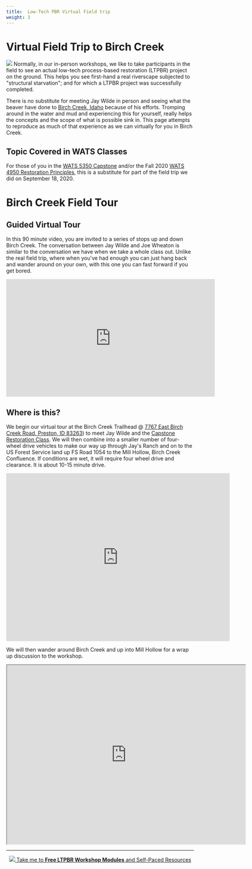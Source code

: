 ```yaml
---
title:  Low-Tech PBR Virtual Field trip
weight: 3
---
```

#  Virtual Field Trip to Birch Creek

<img class="float-right" src="{{ site.baseurl }}/assets/images/people/Wilde_round.png">
Normally, in our in-person workshops, we like to take participants in the field to see an actual low-tech process-based restoration (LTPBR) project on the ground. This helps you see first-hand a real riverscape subjected to "structural starvation"; and for which a LTPBR project was successfully completed. 

There is no substitute for meeting Jay Wilde in person and seeing what the beaver have done to [Birch Creek, Idaho](http://capstone.restoration.usu.edu/Course_Topics/WATS_5350/Low-Tech/Projects/birch/) because of his efforts. Tromping around in the water and mud and experiencing this for yourself, really helps the concepts and the scope of what is possible sink in. This page attempts to reproduce as much of that experience as we can virtually for you in Birch Creek. 

## Topic Covered in WATS Classes
For those of you in the [WATS 5350 Capstone](http://capstone.restoration.usu.edu/Course_Topics/WATS_5350/) and/or the Fall 2020 [WATS 4950 Restoration Principles](https://usu.instructure.com/courses/595865), this is a substitute for part of the field trip we did on September 18, 2020. 

# Birch Creek Field Tour
## Guided Virtual Tour
In this 90 minute video, you are invited to a series of stops up and down Birch Creek. The conversation between Jay Wilde and Joe Wheaton is similar to the conversation we have when we take a whole class out.  Unlike the real field trip, where when you've had enough you can just hang back and wander around on your own, with this one you can fast forward if you get bored.  

<div class="responsive-embed">
<iframe width="560" height="315" src="https://www.youtube.com/embed/WH7lBV9LIbo" frameborder="0" allow="accelerometer; autoplay; clipboard-write; encrypted-media; gyroscope; picture-in-picture" allowfullscreen></iframe>
</div>

## Where is this?
We begin our virtual tour at the Birch Creek Trailhead  @ [7767 East Birch Creek Road, Preston, ID 83263](https://goo.gl/maps/BWc2nGndi6Fs1paZ6)) to meet Jay Wilde and the [Capstone Restoration Class](http://capstone.restoration.usu.edu). We will then combine into a smaller number of four-wheel drive vehicles to make our way up through Jay's Ranch and on to the US Forest Service land up FS Road 1054 to the Mill Hollow, Birch Creek Confluence. If conditions are wet, it will require four wheel drive and clearance. It is about 10-15 minute drive. 

<div class="responsive-embed">
	<iframe src="https://www.google.com/maps/embed?pb=!1m24!1m12!1m3!1d26632.5728905435!2d-111.69198839086701!3d42.21377395577602!2m3!1f0!2f0!3f0!3m2!1i1024!2i768!4f13.1!4m9!3e0!4m3!3m2!1d42.2025112!2d-111.6565411!4m3!3m2!1d42.2247901!2d-111.69438369999999!5e1!3m2!1sen!2sus!4v1570292427872!5m2!1sen!2sus" width="600" height="450" frameborder="0" style="border:0;" allowfullscreen=""></iframe>
</div>

We will then wander around Birch Creek and up into Mill Hollow for a wrap up discussion to the workshop. 

<div class="responsive-embed">
	<iframe src="https://www.google.com/maps/d/embed?mid=1ITko2FHcPTHXgJQuinNKma6c5Ij8y4lB" width="640" height="480"></iframe>
</div>

----



<div align="center">
<a class=" button hollow" href="{{ site.baseurl }}/workshops/2020/SGI/#course-materials"><img src="{{ site.baseurl }}/assets/images/PBR-LT_round_30.png">  Take me to <b>Free LTPBR Workshop Modules</b> and Self-Paced Resources  <i class="fa fa-graduation-cap"></i>  </a>
</div>